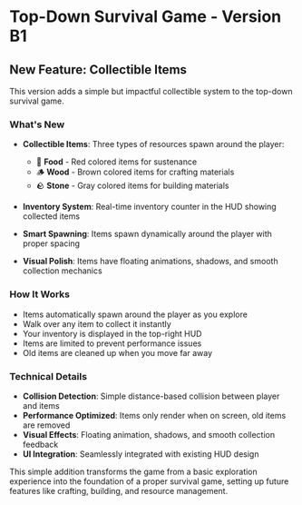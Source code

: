 # Top-Down Survival Game - Version B1

## New Feature: Collectible Items

This version adds a simple but impactful collectible system to the top-down survival game.

### What's New

- **Collectible Items**: Three types of resources spawn around the player:
  - 🍎 **Food** - Red colored items for sustenance
  - 🪵 **Wood** - Brown colored items for crafting materials  
  - 🪨 **Stone** - Gray colored items for building materials

- **Inventory System**: Real-time inventory counter in the HUD showing collected items
- **Smart Spawning**: Items spawn dynamically around the player with proper spacing
- **Visual Polish**: Items have floating animations, shadows, and smooth collection mechanics

### How It Works

- Items automatically spawn around the player as you explore
- Walk over any item to collect it instantly
- Your inventory is displayed in the top-right HUD
- Items are limited to prevent performance issues
- Old items are cleaned up when you move far away

### Technical Details

- **Collision Detection**: Simple distance-based collision between player and items
- **Performance Optimized**: Items only render when on screen, old items are removed
- **Visual Effects**: Floating animation, shadows, and smooth collection feedback
- **UI Integration**: Seamlessly integrated with existing HUD design

This simple addition transforms the game from a basic exploration experience into the foundation of a proper survival game, setting up future features like crafting, building, and resource management.

